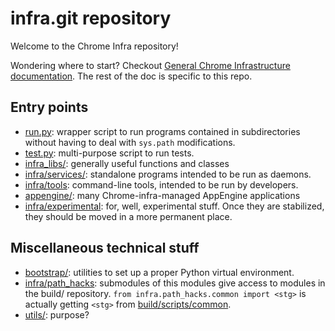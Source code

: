 <!--
Copyright 2015 The Chromium Authors. All rights reserved.
Use of this source code is governed by a BSD-style license that can be
found in the LICENSE file.
-->

# infra.git repository

Welcome to the Chrome Infra repository!

Wondering where to start? Checkout [General Chrome Infrastructure
documentation](docs/index.md). The rest of the doc is specific to this repo.

## Entry points

* [run.py](run.py): wrapper script to run programs contained in subdirectories
  without having to deal with `sys.path` modifications.
* [test.py](test.py): multi-purpose script to run tests.
* [infra_libs/](infra_libs): generally useful functions and classes
* [infra/services/](infra/services): standalone programs intended to be run as
  daemons.
* [infra/tools](infra/tools): command-line tools, intended to be run by developers.
* [appengine/](appengine): many Chrome-infra-managed AppEngine applications
* [infra/experimental](infra/experimental): for, well, experimental stuff. Once
  they are stabilized, they should be moved in a more permanent place.

## Miscellaneous technical stuff

* [bootstrap/](bootstrap): utilities to set up a proper Python virtual
  environment.
* [infra/path_hacks](infra/path_hacks): submodules of this modules give access
  to modules in the build/ repository. `from infra.path_hacks.common import
  <stg>` is actually getting `<stg>` from
  [build/scripts/common](https://chromium.googlesource.com/chromium/tools/build/+/master/scripts/common).
* [utils/](utils): purpose?
